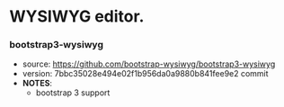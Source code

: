 # WYSIWYG editor.

### bootstrap3-wysiwyg
* source: https://github.com/bootstrap-wysiwyg/bootstrap3-wysiwyg
* version: 7bbc35028e494e02f1b956da0a9880b841fee9e2 commit
* __NOTES__: 
  - bootstrap 3 support
